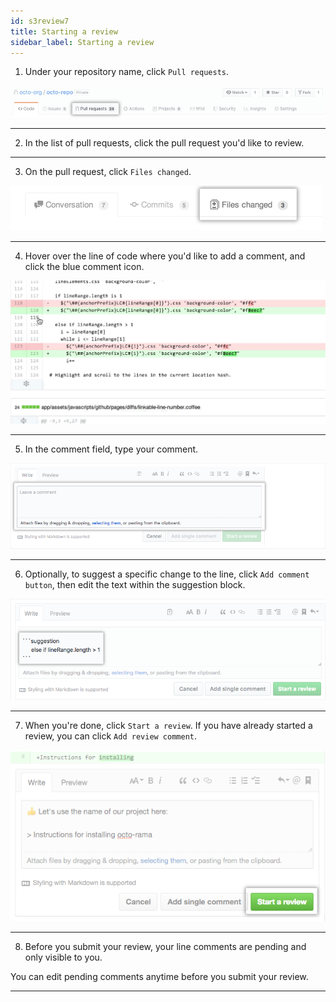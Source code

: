 ```yaml
---
id: s3review7
title: Starting a review
sidebar_label: Starting a review
---
```



1. Under your repository name, click  `Pull requests`.


<!-- #### Issues and pull requests tab selection
[IMG] -->

![xxx](https://raw.githubusercontent.com/ChickenKyiv/awesome-git-article/master/img/PR/repo-tabs-pull-requests.png)


----


2. In the list of pull requests, click the pull request you'd like to review.



----


3. On the pull request, click  `Files changed`.

<!-- [IMG]
#### Files Changed tab -->

![xxx](https://raw.githubusercontent.com/ChickenKyiv/awesome-git-article/master/img/PR/review/pull-request-tabs-changed-files.png)



----


4. Hover over the line of code where you'd like to add a comment, and click the blue comment icon.


<!-- #### Blue comment icon
[IMG]
 (1) -->

![xxx](https://raw.githubusercontent.com/ChickenKyiv/awesome-git-article/master/img/PR/review/hover-comment-icon.gif)


----


5. In the comment field, type your comment.


<!-- #### Comment field
[IMG]
 (1) -->

![xxx](https://raw.githubusercontent.com/ChickenKyiv/awesome-git-article/master/img/PR/review/comment-field.png)



----


6. Optionally, to suggest a specific change to the line, click `Add comment button`, then edit the text within the suggestion block.


<!-- #### Suggestion block
[IMG] -->

![xxx](https://raw.githubusercontent.com/ChickenKyiv/awesome-git-article/master/img/PR/review/suggestion-block.png)



----


7. When you're done, click `Start a review`.
If you have already started a review, you can click `Add review comment`.


<!-- #### Start a review button
[IMG] -->

![xxx](https://raw.githubusercontent.com/ChickenKyiv/awesome-git-article/master/img/PR/review/start-a-review-button.png)



----


8. Before you submit your review, your line comments are pending and only visible to you.

You can edit pending comments anytime before you submit your review.


----
